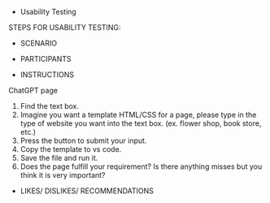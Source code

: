 * Usability Testing

STEPS FOR USABILITY TESTING:

* SCENARIO

* PARTICIPANTS


* INSTRUCTIONS

ChatGPT page
1. Find the text box.
2. Imagine you want a template HTML/CSS for a page, please type in the type of website you want into the text box. (ex. flower shop, book store, etc.)
3. Press the button to submit your input.
4. Copy the template to vs code.
5. Save the file and run it.
6. Does the page fulfill your requirement? Is there anything misses but you think it is very important?

* LIKES/ DISLIKES/ RECOMMENDATIONS
